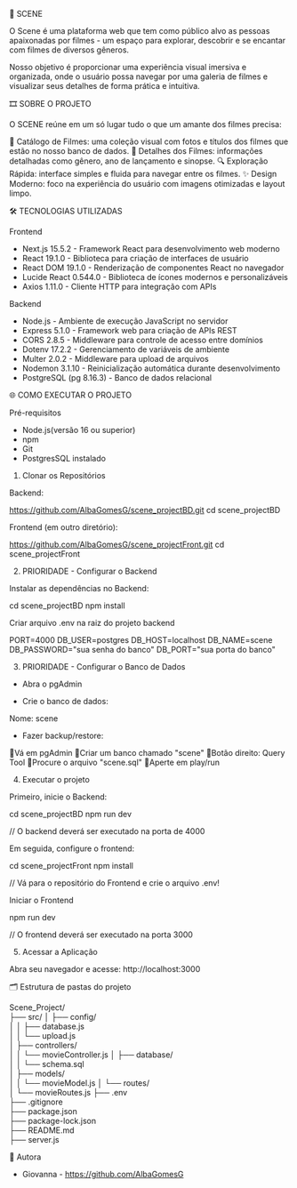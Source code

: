 🎥 SCENE

O Scene é uma plataforma web que tem como público alvo as pessoas apaixonadas por filmes - um espaço para explorar, descobrir e se encantar com filmes de diversos gêneros.

Nosso objetivo é proporcionar uma experiência visual imersiva e organizada, onde o usuário possa navegar por uma galeria de filmes e visualizar seus detalhes de forma prática e intuitiva.

🎞️ SOBRE O PROJETO

O SCENE reúne em um só lugar tudo o que um amante dos filmes precisa:

🍿 Catálogo de Filmes: uma coleção visual com fotos e títulos dos filmes que estão no nosso banco de dados.
🎥 Detalhes dos Filmes: informações detalhadas como gênero, ano de lançamento e sinopse.
🔍 Exploração Rápida: interface simples e fluida para navegar entre os filmes.
✨ Design Moderno: foco na experiência do usuário com imagens otimizadas e layout limpo.

🛠️ TECNOLOGIAS UTILIZADAS

Frontend

- Next.js 15.5.2 - Framework React para desenvolvimento web moderno
- React 19.1.0 - Biblioteca para criação de interfaces de usuário
- React DOM 19.1.0 - Renderização de componentes React no navegador
- Lucide React 0.544.0 - Biblioteca de ícones modernos e personalizáveis
- Axios 1.11.0 - Cliente HTTP para integração com APIs

Backend

- Node.js - Ambiente de execução JavaScript no servidor
- Express 5.1.0 - Framework web para criação de APIs REST
- CORS 2.8.5 - Middleware para controle de acesso entre domínios
- Dotenv 17.2.2 - Gerenciamento de variáveis de ambiente
- Multer 2.0.2 - Middleware para upload de arquivos
- Nodemon 3.1.10 - Reinicialização automática durante desenvolvimento
- PostgreSQL (pg 8.16.3) - Banco de dados relacional


🌐 COMO EXECUTAR O PROJETO

Pré-requisitos

- Node.js(versão 16 ou superior)
- npm
- Git
- PostgresSQL instalado

1. Clonar os Repositórios

Backend:

https://github.com/AlbaGomesG/scene_projectBD.git
cd scene_projectBD

Frontend (em outro diretório): 

https://github.com/AlbaGomesG/scene_projectFront.git
cd scene_projectFront

2. PRIORIDADE - Configurar o Backend

Instalar as dependências no Backend:

cd scene_projectBD
npm install

Criar arquivo .env na raiz do projeto backend

PORT=4000
DB_USER=postgres
DB_HOST=localhost
DB_NAME=scene
DB_PASSWORD="sua senha do banco"
DB_PORT="sua porta do banco"

3. PRIORIDADE - Configurar o Banco de Dados

- Abra o pgAdmin

- Crie o banco de dados:

Nome: scene
- Fazer backup/restore:

🔹Vá em pgAdmin
🔹Criar um banco chamado "scene"
🔹Botão direito: Query Tool
🔹Procure o arquivo "scene.sql"
🔹Aperte em play/run

4. Executar o projeto

Primeiro, inicie o Backend:

cd scene_projectBD
npm run dev

// O backend deverá ser executado na porta de 4000

Em seguida, configure o frontend:

cd scene_projectFront
npm install

// Vá para o repositório do Frontend e crie o arquivo .env!

Iniciar o Frontend

npm run dev

// O frontend deverá ser executado na porta 3000

5. Acessar a Aplicação

Abra seu navegador e acesse: http://localhost:3000

🗂️ Estrutura de pastas do projeto

Scene_Project/       
├── src/
│   ├── config/              
│   │   ├── database.js    
│   │   └── upload.js        
│   ├── controllers/        
│   │   └── movieController.js
│   ├── database/           
│   │   └── schema.sql       
│   ├── models/              
│   │   └── movieModel.js 
│   └── routes/              
│       └── movieRoutes.js 
├── .env                    
├── .gitignore              
├── package.json             
├── package-lock.json                  
├── README.md  
├── server.js              

👤 Autora

- Giovanna - https://github.com/AlbaGomesG